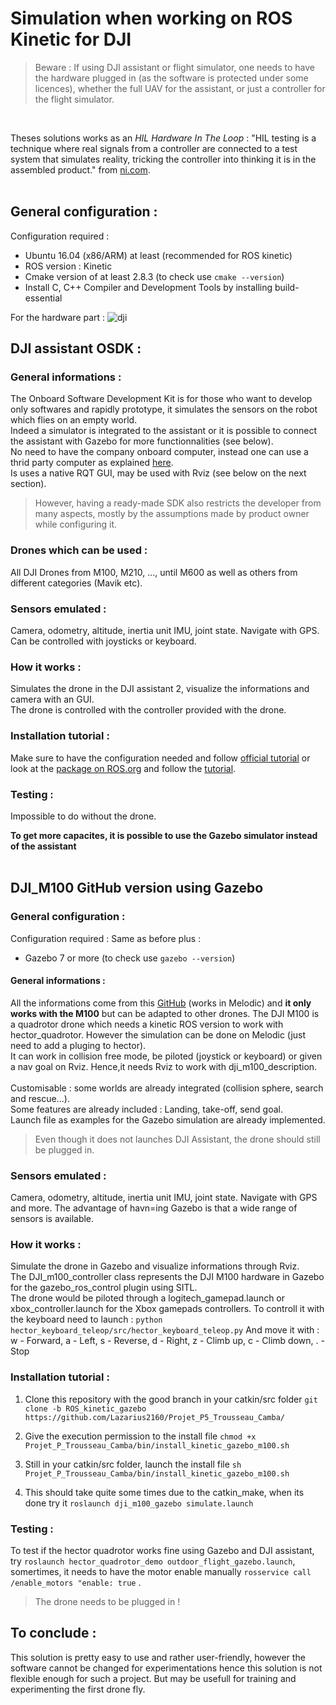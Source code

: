 # Simulation when working on ROS Kinetic for DJI 
   
> Beware : If using DJI assistant or flight simulator, one needs to have the hardware plugged in (as the software is protected under some licences), whether the full UAV for the assistant, or just a controller for the flight simulator.  
<br>

Theses solutions works as an *HIL Hardware In The Loop* : "HIL testing is a technique where real signals from a controller are connected to a test system that simulates reality, tricking the controller into thinking it is in the assembled product." from [ni.com](https://www.ni.com/fr-fr/innovations/white-papers/17/what-is-hardware-in-the-loop-.html#section-1136066798).  
<br>

## General configuration : 

Configuration required : 
-	Ubuntu 16.04 (x86/ARM) at least (recommended for ROS kinetic)
-	ROS version : Kinetic 
-	Cmake version of at least 2.8.3 (to check use `cmake --version`)
-  Install C, C++ Compiler and Development Tools by installing build-essential


For the hardware part :
![dji](https://user-images.githubusercontent.com/76939787/109983703-5c30ad80-7d03-11eb-9a23-420aecdacf67.png)


## DJI assistant OSDK :

### General informations :
The Onboard Software Development Kit is for those who want to develop only softwares and rapidly prototype, it simulates the sensors on the robot which flies on an empty world.  
Indeed a simulator is integrated to the assistant or it is possible to connect the assistant with Gazebo for more functionnalities (see below).  
No need to have the company onboard computer, instead one can use a thrid party computer as explained [here](https://developer.dji.com/onboard-sdk/documentation/purchaseguide/hardware.html#onboard-computer).  
Is uses a native RQT GUI, may be used with Rviz (see below on the next section).  
> However, having a ready-made SDK also restricts the developer from many aspects, mostly by the assumptions made by product owner while configuring it.
   
### Drones which can be used :
All DJI Drones from M100, M210, ..., until M600 as well as others from different categories (Mavik etc).

### Sensors emulated :
Camera, odometry, altitude, inertia unit IMU, joint state. Navigate with GPS. Can be controlled with joysticks or keyboard.

### How it works :
Simulates the drone in the DJI assistant 2, visualize the informations and camera with an GUI.  
The drone is controlled with the controller provided with the drone.  

### Installation tutorial :
Make sure to have the configuration needed and follow [official tutorial](https://developer.dji.com/onboard-sdk/documentation/quickstart/development-environment.html#configure-ros-development-environment) or look at the [package on ROS.org](http://wiki.ros.org/dji_sdk) and follow the [tutorial](http://wiki.ros.org/dji_sdk/Tutorials/Getting%20Started).

### Testing :

Impossible to do without the drone.


**To get more capacites, it is possible to use the Gazebo simulator instead of the assistant**  
<br>

## DJI_M100 GitHub version using Gazebo

### General configuration :
Configuration required :
Same as before plus :
-	Gazebo 7 or more (to check use `gazebo --version`)


#### General informations :
All the informations come from this [GitHub](https://github.com/dji-m100-ros/dji_m100_gazebo) (works in Melodic) and **it only works with the M100** but can be adapted to other drones.
The DJI M100 is a quadrotor drone which needs a kinetic ROS version to work with hector_quadrotor. However the simulation can be done on Melodic (just need to add a pluging to hector).  
It can work in collision free mode, be piloted (joystick or keyboard) or given a nav goal on Rviz. Hence,it needs Rviz to work with dji_m100_description.  
<br>
Customisable : some worlds are already integrated (collision sphere, search and rescue...).  
Some features are already included : Landing, take-off, send goal.  
Launch file as examples for the Gazebo simulation are already implemented.
> Even though it does not launches DJI Assistant, the drone should still be plugged in. 
   
### Sensors emulated :
Camera, odometry, altitude, inertia unit IMU, joint state. Navigate with GPS and more. The advantage of havn=ing Gazebo is that a wide range of sensors is available.

### How it works :
Simulate the drone in Gazebo and visualize informations through Rviz.  
The DJI_m100_controller class represents the DJI M100 hardware in Gazebo for the gazebo_ros_control plugin using SITL.  
The drone would be piloted through a logitech_gamepad.launch or xbox_controller.launch for the Xbox gamepads controllers. To controll it with the keyboard need to launch :
   `python hector_keyboard_teleop/src/hector_keyboard_teleop.py` 
And move it with : w - Forward, a - Left, s - Reverse, d - Right, z - Climb up, c - Climb down, . - Stop

### Installation tutorial :

   1. Clone this repository with the good branch in your catkin/src folder 
     `git clone -b ROS_kinetic_gazebo https://github.com/Lazarius2160/Projet_P5_Trousseau_Camba/`

   2. Give the execution permission to the install file
      `chmod +x Projet_P_Trousseau_Camba/bin/install_kinetic_gazebo_m100.sh`

   3. Still in your catkin/src folder, launch the install file
      `sh Projet_P_Trousseau_Camba/bin/install_kinetic_gazebo_m100.sh`

   4. This should take quite some times due to the catkin_make, when its done try it
      `roslaunch dji_m100_gazebo simulate.launch`
      
### Testing :
To test if the hector quadrotor works fine using Gazebo and DJI assistant, try `roslaunch hector_quadrotor_demo outdoor_flight_gazebo.launch`, somertimes, it needs to have the motor enable manually `rosservice call /enable_motors "enable: true` .  
> The drone needs to be plugged in !

## To conclude :
This solution is pretty easy to use and rather user-friendly, however the software cannot be changed for experimentations hence this solution is not flexible enough for such a project. But may be usefull for training and experimenting the first drone fly.
